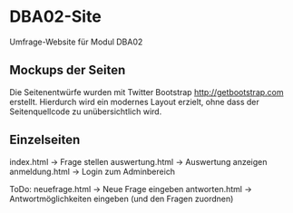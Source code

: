 ﻿DBA02-Site
==========

Umfrage-Website für Modul DBA02

Mockups der Seiten
---------------------

Die Seitenentwürfe wurden mit Twitter Bootstrap http://getbootstrap.com erstellt.
Hierdurch wird ein modernes Layout erzielt, ohne dass der Seitenquellcode zu unübersichtlich wird.

Einzelseiten
------------

index.html -> Frage stellen
auswertung.html -> Auswertung anzeigen
anmeldung.html -> Login zum Adminbereich

ToDo: 
neuefrage.html -> Neue Frage eingeben
antworten.html -> Antwortmöglichkeiten eingeben (und den Fragen zuordnen)
